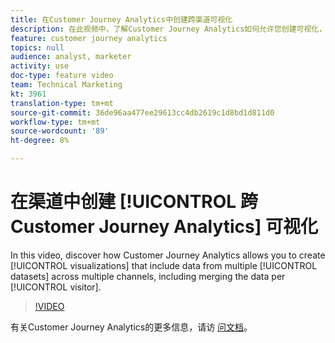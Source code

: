 ```yaml
---
title: 在Customer Journey Analytics中创建跨渠道可视化
description: 在此视频中，了解Customer Journey Analytics如何允许您创建可视化，包括跨多个渠道的多个数据集的数据，包括按访客合并数据。
feature: customer journey analytics
topics: null
audience: analyst, marketer
activity: use
doc-type: feature video
team: Technical Marketing
kt: 3961
translation-type: tm+mt
source-git-commit: 36de96aa477ee29613cc4db2619c1d8bd1d811d0
workflow-type: tm+mt
source-wordcount: '89'
ht-degree: 8%

---
```



# 在渠道中创建 [!UICONTROL 跨Customer Journey Analytics] 可视化

In this video, discover how Customer Journey Analytics allows you to create [!UICONTROL visualizations] that include data from multiple [!UICONTROL datasets] across multiple channels, including merging the data per [!UICONTROL visitor].

>[!VIDEO](https://video.tv.adobe.com/v/31771/?quality=12)

有关Customer Journey Analytics的更多信息，请访 [问文档](https://docs.adobe.com/content/help/zh-Hans/analytics-platform/using/cja-landing.html)。
